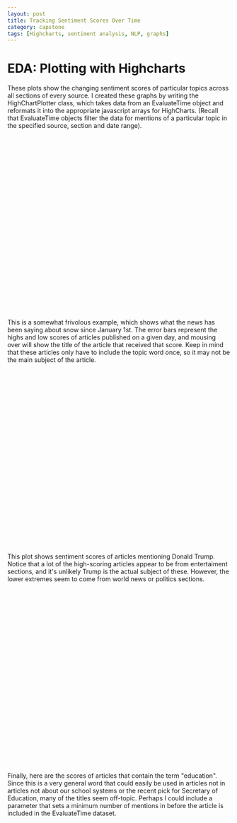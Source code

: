 ```yaml
---
layout: post
title: Tracking Sentiment Scores Over Time
category: capstone
tags: [Highcharts, sentiment analysis, NLP, graphs]
---
```

# EDA: Plotting with Highcharts

These plots show the changing sentiment scores of particular topics across all sections of every source. I created these graphs by writing the HighChartPlotter class, which takes data from an EvaluateTime object and reformats it into the appropriate javascript arrays for HighCharts. (Recall that EvaluateTime objects filter the data for mentions of a particular topic in the specified source, section and date range).

<script src="https://code.highcharts.com/highcharts.js"></script>
<script src="https://code.highcharts.com/highcharts-more.js"></script>
<script src="https://code.highcharts.com/modules/exporting.js"></script>

<div id="snow-sent-container" style="height: 400px; margin: auto; min-width: 400px; max-width: 600px"></div>


<script>
Highcharts.chart('snow-sent-container', {
  chart: {
    zoomType: 'x',
  },
  title: {
    text: 'Sentiment Score of Articles Containing "Snow"'
  },
  xAxis: [{
    type: 'datetime',
    title: {
      text: 'date',
      scalable: false
    }
  }],
  yAxis: {
    labels: {
      format: '{value}'
    },
    title: {
      text: 'Sentiment Scores'
    }
  },

  tooltip: {
    shared: false
  },
  series: [{
      "data": [
        [1484784000000, -0.014893484480660248],
        [1485475200000, 0.014371672502919777],
        [1485561600000, 0.0026270013166849659],
        [1485734400000, -0.0073898442224183966],
        [1485820800000, 0.0022959841115190831],
        [1485907200000, -0.0053017946320986237],
        [1486080000000, -0.00061089102328844335],
        [1486166400000, 0.0067917211135855573],
        [1486252800000, -0.0082626099072710645],
        [1486339200000, -0.0073095420507190033],
        [1486425600000, 0.0077615154717657897],
        [1486512000000, 0.004258487094170974],
        [1486598400000, 0.00022660012279252835],
        [1486684800000, 0.0030613481044298617]
      ],
      "type": "spline",
      "name": "Mean Score",
      "marker": false
    },{"name": "How Some Frolicking Fish Got Stuck in a Moment", "color": "#FF0000", "data": [[1484784000000, -0.014893484480660248]], "tooltip": {"pointFormat": "{point.y}"}, "marker": {"color": "#FF0000", "symbol": "circle", "enabled": true}, "type": "scatter", "showInLegend": false}, {"name": "How Do You Sell a Work of Art Built Into the Earth?", "color": "#FF0000", "data": [[1485475200000, 0.014371672502919777]], "tooltip": {"pointFormat": "{point.y}"}, "marker": {"color": "#FF0000", "symbol": "circle", "enabled": true}, "type": "scatter", "showInLegend": false}, {"name": "In Americas Heartland, Discussing Climate Change Without Saying Climate Change", "color": "#FF0000", "data": [[1485561600000, 0.002627001316684966]], "tooltip": {"pointFormat": "{point.y}"}, "marker": {"color": "#FF0000", "symbol": "circle", "enabled": true}, "type": "scatter", "showInLegend": false}, {"name": "Ice That Sparkles Like Diamonds Washes Onto Japanese Shores", "color": "#FF0000", "data": [[1485734400000, 0.01138116989617622]], "tooltip": {"pointFormat": "{point.y}"}, "marker": {"color": "#FF0000", "symbol": "circle", "enabled": true}, "type": "scatter", "showInLegend": false}, {"name": "The Image of Time", "color": "#FF0000", "data": [[1485820800000, 0.009198599732897583]], "tooltip": {"pointFormat": "{point.y}"}, "marker": {"color": "#FF0000", "symbol": "circle", "enabled": true}, "type": "scatter", "showInLegend": false}, {"name": "Fish can\'t talk, so they pee instead ", "color": "#FF0000", "data": [[1485907200000, -0.003725365527355257]], "tooltip": {"pointFormat": "{point.y}"}, "marker": {"color": "#FF0000", "symbol": "circle", "enabled": true}, "type": "scatter", "showInLegend": false}, {"name": "9 cooking projects that will please a crowd  or just you", "color": "#FF0000", "data": [[1486080000000, 0.012756601627775097]], "tooltip": {"pointFormat": "{point.y}"}, "marker": {"color": "#FF0000", "symbol": "circle", "enabled": true}, "type": "scatter", "showInLegend": false}, {"name": "What Happens When a Rape Goes Unreported", "color": "#FF0000", "data": [[1486166400000, 0.006791721113585557]], "tooltip": {"pointFormat": "{point.y}"}, "marker": {"color": "#FF0000", "symbol": "circle", "enabled": true}, "type": "scatter", "showInLegend": false}, {"name": "How to make frothy cocktails without the egg: Use chickpea water.", "color": "#FF0000", "data": [[1486252800000, 0.007134298527332862]], "tooltip": {"pointFormat": "{point.y}"}, "marker": {"color": "#FF0000", "symbol": "circle", "enabled": true}, "type": "scatter", "showInLegend": false}, {"name": "The music man: Josh Bell at mid-career", "color": "#FF0000", "data": [[1486339200000, 0.014871492557912569]], "tooltip": {"pointFormat": "{point.y}"}, "marker": {"color": "#FF0000", "symbol": "circle", "enabled": true}, "type": "scatter", "showInLegend": false}, {"name": "Fashion vs. Winter: Who Wins?", "color": "#FF0000", "data": [[1486425600000, 0.034112602141448296]], "tooltip": {"pointFormat": "{point.y}"}, "marker": {"color": "#FF0000", "symbol": "circle", "enabled": true}, "type": "scatter", "showInLegend": false}, {"name": "Spring will be here soon. Enjoy the last days of winter stillness in the garden.", "color": "#FF0000", "data": [[1486512000000, 0.025999163239962195]], "tooltip": {"pointFormat": "{point.y}"}, "marker": {"color": "#FF0000", "symbol": "circle", "enabled": true}, "type": "scatter", "showInLegend": false}, {"name": "The Colorado Historic Hot Springs Loop makes it easy to plan a visit  and a long soak", "color": "#FF0000", "data": [[1486598400000, 0.014185168128377768]], "tooltip": {"pointFormat": "{point.y}"}, "marker": {"color": "#FF0000", "symbol": "circle", "enabled": true}, "type": "scatter", "showInLegend": false}, {"name": "Kate Spade playful, Klein political at NY Fashion Week", "color": "#FF0000", "data": [[1486684800000, 0.01763206673250885]], "tooltip": {"pointFormat": "{point.y}"}, "marker": {"color": "#FF0000", "symbol": "circle", "enabled": true}, "type": "scatter", "showInLegend": false},
    {"name": "How Some Frolicking Fish Got Stuck in a Moment", "color": "#FF0000", "data": [[1484784000000, -0.014893484480660248]], "tooltip": {"pointFormat": "{point.y}"}, "marker": {"color": "#FF0000", "symbol": "circle", "enabled": true}, "type": "scatter", "showInLegend": false}, {"name": "How Do You Sell a Work of Art Built Into the Earth?", "color": "#FF0000", "data": [[1485475200000, 0.014371672502919777]], "tooltip": {"pointFormat": "{point.y}"}, "marker": {"color": "#FF0000", "symbol": "circle", "enabled": true}, "type": "scatter", "showInLegend": false}, {"name": "In Americas Heartland, Discussing Climate Change Without Saying Climate Change", "color": "#FF0000", "data": [[1485561600000, 0.002627001316684966]], "tooltip": {"pointFormat": "{point.y}"}, "marker": {"color": "#FF0000", "symbol": "circle", "enabled": true}, "type": "scatter", "showInLegend": false}, {"name": "Ollie, a Standoffish Bobcat, Is Missing From the National Zoo", "color": "#FF0000", "data": [[1485734400000, -0.026309530234651497]], "tooltip": {"pointFormat": "{point.y}"}, "marker": {"color": "#FF0000", "symbol": "circle", "enabled": true}, "type": "scatter", "showInLegend": false}, {"name": "Refugees Welcome. Volunteers Embrace Congolese Family in the Hudson Valley.", "color": "#FF0000", "data": [[1485820800000, -0.004925308079183126]], "tooltip": {"pointFormat": "{point.y}"}, "marker": {"color": "#FF0000", "symbol": "circle", "enabled": true}, "type": "scatter", "showInLegend": false}, {"name": "Pilgrim Nuclear Plants Neighbors Confront Regulators Over Safety", "color": "#FF0000", "data": [[1485907200000, -0.00687822373684199]], "tooltip": {"pointFormat": "{point.y}"}, "marker": {"color": "#FF0000", "symbol": "circle", "enabled": true}, "type": "scatter", "showInLegend": false}, {"name": "Everything is destroyed: A deadly surge of violence strikes eastern Ukraine", "color": "#FF0000", "data": [[1486080000000, -0.010946335938731242]], "tooltip": {"pointFormat": "{point.y}"}, "marker": {"color": "#FF0000", "symbol": "circle", "enabled": true}, "type": "scatter", "showInLegend": false}, {"name": "What Happens When a Rape Goes Unreported", "color": "#FF0000", "data": [[1486166400000, 0.006791721113585557]], "tooltip": {"pointFormat": "{point.y}"}, "marker": {"color": "#FF0000", "symbol": "circle", "enabled": true}, "type": "scatter", "showInLegend": false}, {"name": "100 dead as heavy snow burdens Afghanistan", "color": "#FF0000", "data": [[1486252800000, -0.02604361980140777]], "tooltip": {"pointFormat": "{point.y}"}, "marker": {"color": "#FF0000", "symbol": "circle", "enabled": true}, "type": "scatter", "showInLegend": false}, {"name": "U.N. says civilian toll in Afghanistan higher than ever", "color": "#FF0000", "data": [[1486339200000, -0.023722893072320554]], "tooltip": {"pointFormat": "{point.y}"}, "marker": {"color": "#FF0000", "symbol": "circle", "enabled": true}, "type": "scatter", "showInLegend": false}, {"name": "Waiting for New Lives: 2 Refugees Long Journeys to the U.S.", "color": "#FF0000", "data": [[1486425600000, -0.005602353734814484]], "tooltip": {"pointFormat": "{point.y}"}, "marker": {"color": "#FF0000", "symbol": "circle", "enabled": true}, "type": "scatter", "showInLegend": false}, {"name": "Gunmen kill 6 Red Cross staffers in northern Afghanistan; 2 others missing", "color": "#FF0000", "data": [[1486512000000, -0.012869348511960484]], "tooltip": {"pointFormat": "{point.y}"}, "marker": {"color": "#FF0000", "symbol": "circle", "enabled": true}, "type": "scatter", "showInLegend": false}, {"name": "Winter Storm Hits the Northeast", "color": "#FF0000", "data": [[1486598400000, -0.017784226933338584]], "tooltip": {"pointFormat": "{point.y}"}, "marker": {"color": "#FF0000", "symbol": "circle", "enabled": true}, "type": "scatter", "showInLegend": false}, {"name": "Jos Mara Olazbal to Make Champions Tour Debut After Painful Absence", "color": "#FF0000", "data": [[1486684800000, -0.00934960715090244]], "tooltip": {"pointFormat": "{point.y}"}, "marker": {"color": "#FF0000", "symbol": "circle", "enabled": true}, "type": "scatter", "showInLegend": false},
    {
      "whiskerLength": 0,
      "name": "Range",
      "color": "#FF0000",
      "data": [
        [1484784000000, -0.014893484480660248, -0.014893484480660248],
        [1485475200000, 0.014371672502919777, 0.014371672502919777],
        [1485561600000, 0.002627001316684966, 0.002627001316684966],
        [1485734400000, -0.026309530234651497, 0.01138116989617622],
        [1485820800000, -0.004925308079183126, 0.009198599732897583],
        [1485907200000, -0.00687822373684199, -0.003725365527355257],
        [1486080000000, -0.010946335938731242, 0.012756601627775097],
        [1486166400000, 0.006791721113585557, 0.006791721113585557],
        [1486252800000, -0.02604361980140777, 0.007134298527332862],
        [1486339200000, -0.023722893072320554, 0.014871492557912569],
        [1486425600000, -0.005602353734814484, 0.034112602141448296],
        [1486512000000, -0.012869348511960484, 0.025999163239962195],
        [1486598400000, -0.017784226933338584, 0.014185168128377768],
        [1486684800000, -0.00934960715090244, 0.01763206673250885]
      ],
      "stemWidth": 3,
      "type": "errorbar"
    }

  ]
});

</script>

This is a somewhat frivolous example, which shows what the news has been saying about snow since January 1st. The error bars represent the highs and low scores of articles published on a given day, and mousing over will show the title of the article that received that score. Keep in mind that these articles only have to include the topic word once, so it may not be the main subject of the article.

<script src="https://code.highcharts.com/highcharts.js"></script>
<script src="https://code.highcharts.com/highcharts-more.js"></script>
<script src="https://code.highcharts.com/modules/exporting.js"></script>

<div id="trump-sent-container" style="height: 400px; margin: auto; min-width: 400px; max-width: 600px"></div>

<script>
Highcharts.chart('trump-sent-container', {
  chart: {
    zoomType: 'x',
  },
  title: {
    text: 'Sentiment Score of Articles Containing "Trump"'
  },
  xAxis: [{
    type: 'datetime',
    title: {
      text: 'date',
      scalable: false
    }
  }],
  yAxis: {
    labels: {
      format: '{value}'
    },
    title: {
      text: 'Sentiment Scores'
    }
  },

  tooltip: {
    shared: false
  },
  series: [{"data": [[1485475200000, 0.023063041413510885], [1485561600000, -0.0055888593092359891], [1485734400000, 0.0031719618505281332], [1485907200000, -0.00061885014550049761], [1485993600000, -0.0010072711867790331], [1486080000000, -0.0017992031560371661], [1486166400000, 0.0029273999453405227], [1486339200000, 0.009025177614705308], [1486425600000, 0.036303381447476191], [1486512000000, -0.0073369899113321316], [1486598400000, -0.00037005877552683756], [1486684800000, 0.0030706747255266065]], "type": "spline", "name": "Mean Score"},
  {"whiskerLength": 0, "name": "Range", "color": "#FF0000", "data": [[1485475200000, 0.023063041413510885, 0.023063041413510885], [1485561600000, -0.005588859309235989, -0.005588859309235989], [1485734400000, 0.0031719618505281332, 0.0031719618505281332], [1485907200000, -0.0015403562201658145, 0.00030265592916481934], [1485993600000, -0.004936507695734365, 0.0029219653221762986], [1486080000000, -0.011589743723248376, 0.016534077193947283], [1486166400000, 0.0029273999453405227, 0.0029273999453405227], [1486339200000, 0.0010537386999811187, 0.017472051234211774], [1486425600000, 0.017612753155090928, 0.05499400973986146], [1486512000000, -0.024802957642612474, 0.018467978294525185], [1486598400000, -0.008089031811927291, 0.0066306618367716], [1486684800000, -0.023066126521418748, 0.02920747597247196]], "stemWidth": 3, "type": "errorbar"},
  {"name": "Warning to Retirees Who Take Up Music: The Cat May Flee the Room", "color": "#FF0000", "data": [[1485475200000, 0.023063041413510885]], "tooltip": {"pointFormat": "{point.y}"}, "marker": {"color": "#FF0000", "symbol": "circle", "enabled": true}, "type": "scatter", "showInLegend": false}, {"name": "Donald Trumps Muslim Ban Is Cowardly and Dangerous", "color": "#FF0000", "data": [[1485561600000, -0.005588859309235989]], "tooltip": {"pointFormat": "{point.y}"}, "marker": {"color": "#FF0000", "symbol": "circle", "enabled": true}, "type": "scatter", "showInLegend": false}, {"name": "Building a Wall of Ignorance", "color": "#FF0000", "data": [[1485734400000, 0.0031719618505281332]], "tooltip": {"pointFormat": "{point.y}"}, "marker": {"color": "#FF0000", "symbol": "circle", "enabled": true}, "type": "scatter", "showInLegend": false}, {"name": "Democrats Strategic Choice: How Aggressive to Be on Gorsuch?", "color": "#FF0000", "data": [[1485907200000, -0.0015403562201658145]], "tooltip": {"pointFormat": "{point.y}"}, "marker": {"color": "#FF0000", "symbol": "circle", "enabled": true}, "type": "scatter", "showInLegend": false}, {"name": "Anarchists Respond to Trumps Inauguration, by Any Means Necessary", "color": "#FF0000", "data": [[1485993600000, -0.004936507695734365]], "tooltip": {"pointFormat": "{point.y}"}, "marker": {"color": "#FF0000", "symbol": "circle", "enabled": true}, "type": "scatter", "showInLegend": false}, {"name": "Videos U.S. Seized in Yemen Raid Appear to Show Nothing New", "color": "#FF0000", "data": [[1486080000000, -0.011589743723248376]], "tooltip": {"pointFormat": "{point.y}"}, "marker": {"color": "#FF0000", "symbol": "circle", "enabled": true}, "type": "scatter", "showInLegend": false}, {"name": "Hamilton cast will deliver powerful message at Super Bowl in song they sing", "color": "#FF0000", "data": [[1486166400000, 0.0029273999453405227]], "tooltip": {"pointFormat": "{point.y}"}, "marker": {"color": "#FF0000", "symbol": "circle", "enabled": true}, "type": "scatter", "showInLegend": false}, {"name": "Maryland basketball eager for quick redemption after disheartening loss", "color": "#FF0000", "data": [[1486339200000, 0.0010537386999811187]], "tooltip": {"pointFormat": "{point.y}"}, "marker": {"color": "#FF0000", "symbol": "circle", "enabled": true}, "type": "scatter", "showInLegend": false}, {"name": "Olneys big Sweeney Todd makes a stab at greatness, and falls just shy", "color": "#FF0000", "data": [[1486425600000, 0.017612753155090928]], "tooltip": {"pointFormat": "{point.y}"}, "marker": {"color": "#FF0000", "symbol": "circle", "enabled": true}, "type": "scatter", "showInLegend": false}, {"name": "Shouldnt Israel Care About Anti-Semitism?", "color": "#FF0000", "data": [[1486512000000, -0.024802957642612474]], "tooltip": {"pointFormat": "{point.y}"}, "marker": {"color": "#FF0000", "symbol": "circle", "enabled": true}, "type": "scatter", "showInLegend": false}, {"name": "Trumps immigration policies make me fear for my patients", "color": "#FF0000", "data": [[1486598400000, -0.008089031811927291]], "tooltip": {"pointFormat": "{point.y}"}, "marker": {"color": "#FF0000", "symbol": "circle", "enabled": true}, "type": "scatter", "showInLegend": false}, {"name": "Am I Imagining This?", "color": "#FF0000", "data": [[1486684800000, -0.023066126521418748]], "tooltip": {"pointFormat": "{point.y}"}, "marker": {"color": "#FF0000", "symbol": "circle", "enabled": true}, "type": "scatter", "showInLegend": false},
  {"name": "Warning to Retirees Who Take Up Music: The Cat May Flee the Room", "color": "#FF0000", "data": [[1485475200000, 0.023063041413510885]], "tooltip": {"pointFormat": "{point.y}"}, "marker": {"color": "#FF0000", "symbol": "circle", "enabled": true}, "type": "scatter", "showInLegend": false}, {"name": "Donald Trumps Muslim Ban Is Cowardly and Dangerous", "color": "#FF0000", "data": [[1485561600000, -0.005588859309235989]], "tooltip": {"pointFormat": "{point.y}"}, "marker": {"color": "#FF0000", "symbol": "circle", "enabled": true}, "type": "scatter", "showInLegend": false}, {"name": "Building a Wall of Ignorance", "color": "#FF0000", "data": [[1485734400000, 0.0031719618505281332]], "tooltip": {"pointFormat": "{point.y}"}, "marker": {"color": "#FF0000", "symbol": "circle", "enabled": true}, "type": "scatter", "showInLegend": false}, {"name": "Trump Says Go Nuclear as Democrats Gird for Gorsuch Fight", "color": "#FF0000", "data": [[1485907200000, 0.00030265592916481934]], "tooltip": {"pointFormat": "{point.y}"}, "marker": {"color": "#FF0000", "symbol": "circle", "enabled": true}, "type": "scatter", "showInLegend": false}, {"name": "A Malaysian Trilogy", "color": "#FF0000", "data": [[1485993600000, 0.0029219653221762986]], "tooltip": {"pointFormat": "{point.y}"}, "marker": {"color": "#FF0000", "symbol": "circle", "enabled": true}, "type": "scatter", "showInLegend": false}, {"name": "The Districts jazz scene is all over the place. Is Luke Stewart holding it together?", "color": "#FF0000", "data": [[1486080000000, 0.016534077193947283]], "tooltip": {"pointFormat": "{point.y}"}, "marker": {"color": "#FF0000", "symbol": "circle", "enabled": true}, "type": "scatter", "showInLegend": false}, {"name": "Hamilton cast will deliver powerful message at Super Bowl in song they sing", "color": "#FF0000", "data": [[1486166400000, 0.0029273999453405227]], "tooltip": {"pointFormat": "{point.y}"}, "marker": {"color": "#FF0000", "symbol": "circle", "enabled": true}, "type": "scatter", "showInLegend": false}, {"name": "Rethinking Our Patriotism", "color": "#FF0000", "data": [[1486339200000, 0.017472051234211774]], "tooltip": {"pointFormat": "{point.y}"}, "marker": {"color": "#FF0000", "symbol": "circle", "enabled": true}, "type": "scatter", "showInLegend": false}, {"name": "Better sex, better health, more money: What men really get out of marriage ", "color": "#FF0000", "data": [[1486425600000, 0.05499400973986146]], "tooltip": {"pointFormat": "{point.y}"}, "marker": {"color": "#FF0000", "symbol": "circle", "enabled": true}, "type": "scatter", "showInLegend": false}, {"name": "Where Have You Gone, Angelina Jolie? Celebrities Vanish From Fashions Front Row", "color": "#FF0000", "data": [[1486512000000, 0.018467978294525185]], "tooltip": {"pointFormat": "{point.y}"}, "marker": {"color": "#FF0000", "symbol": "circle", "enabled": true}, "type": "scatter", "showInLegend": false}, {"name": "DC Theater Friday: Caroline and Sweeney lift their voices", "color": "#FF0000", "data": [[1486598400000, 0.0066306618367716]], "tooltip": {"pointFormat": "{point.y}"}, "marker": {"color": "#FF0000", "symbol": "circle", "enabled": true}, "type": "scatter", "showInLegend": false}, {"name": "Latin Jazz is Booming. Look Beyond the Grammys to Find It.", "color": "#FF0000", "data": [[1486684800000, 0.02920747597247196]], "tooltip": {"pointFormat": "{point.y}"}, "marker": {"color": "#FF0000", "symbol": "circle", "enabled": true}, "type": "scatter", "showInLegend": false}

  ]
});
</script>

This plot shows sentiment scores of articles mentioning Donald Trump. Notice that a lot of the high-scoring articles appear to be from entertaiment sections, and it's unlikely Trump is the actual subject of these. However, the lower extremes seem to come from world news or politics sections.

<script src="https://code.highcharts.com/highcharts.js"></script>
<script src="https://code.highcharts.com/highcharts-more.js"></script>
<script src="https://code.highcharts.com/modules/exporting.js"></script>

<div id="education-sent-container" style="height: 400px; margin: auto; min-width: 400px; max-width: 600px"></div>

<script>
Highcharts.chart('education-sent-container', {
  chart: {
    zoomType: 'x',
  },
  title: {
    text: 'Sentiment Score of Articles Containing "Education"'
  },
  xAxis: [{
    type: 'datetime',
    title: {
      text: 'date',
      scalable: false
    }
  }],
  yAxis: {
    labels: {
      format: '{value}'
    },
    title: {
      text: 'Sentiment Scores'
    }
  },

  tooltip: {
    shared: false
  },
  series: [{"data": [[1483920000000, 0.00356272085255046], [1484092800000, 0.0078770409324142188], [1484179200000, 0.010672604961544202], [1484265600000, 0.0096381854149205047], [1484611200000, 0.00089692887829575141], [1484697600000, 0.013167626384735861], [1484784000000, -0.0051036394410852795], [1485129600000, 0.0052538974876376442], [1485216000000, 0.0046037287739159856], [1485302400000, 0.010890824589081445], [1485388800000, 0.0045382256209400571], [1485475200000, 0.0058396246876289562], [1485561600000, 0.0038935978705482584], [1485648000000, -0.016468277357170536], [1485734400000, 0.0057975170089988306], [1485820800000, 0.012168237164162335], [1485907200000, 0.004530157866342267], [1485993600000, 0.0043637034786368819], [1486080000000, 0.004252894095724628], [1486166400000, 0.001809335666043115], [1486252800000, 0.00068309907313841335], [1486339200000, 0.0032124376973448237], [1486425600000, 0.0053405402230246044], [1486512000000, -6.4711367291217688e-05], [1486598400000, 0.0042220782811166315], [1486684800000, 0.0046703368758777234]], "type": "spline", "name": "Mean Score"},
  {"whiskerLength": 0, "name": "Range", "color": "#FF0000", "data": [[1483920000000, 0.00356272085255046, 0.00356272085255046], [1484092800000, 0.003922212147318227, 0.015544990263524886], [1484179200000, -0.00316513079969771, 0.020667792098351255], [1484265600000, 0.009638185414920505, 0.009638185414920505], [1484611200000, 0.0008969288782957514, 0.0008969288782957514], [1484697600000, 0.010514269765475332, 0.01582098300399639], [1484784000000, -0.008216043652207437, -0.001991235229963123], [1485129600000, 0.005253897487637644, 0.005253897487637644], [1485216000000, -0.006876569299007019, 0.012774025820180963], [1485302400000, 0.010890824589081445, 0.010890824589081445], [1485388800000, -2.0806240051502226e-05, 0.009282990923769491], [1485475200000, -0.010206364367436507, 0.023363411272694937], [1485561600000, -0.008611162448453159, 0.01340415935010486], [1485648000000, -0.01865993368656773, -0.008474444185502226], [1485734400000, -0.00442851212940499, 0.01923076781043131], [1485820800000, -0.0009249105967449928, 0.04326670335292343], [1485907200000, -0.0049622828011583, 0.021054953967588108], [1485993600000, -0.01807683527218207, 0.020994164185762883], [1486080000000, -0.00997759842123625, 0.027802701864794815], [1486166400000, -0.01146526850801208, 0.028815979150469104], [1486252800000, -0.017262475527753857, 0.011054073569087029], [1486339200000, -0.007615641292200911, 0.02289564666473927], [1486425600000, -0.031184841254346406, 0.0396643728080506], [1486512000000, -0.018539590927724153, 0.024992360882460197], [1486598400000, -0.017570143039539295, 0.021190172528031702], [1486684800000, -0.0222605411470378, 0.02920747597247196]], "stemWidth": 3, "type": "errorbar"},
  {"name": "Betsy DeVos, Trumps Education Pick, Plays Hardball With Her Wealth", "color": "#FF0000", "data": [[1483920000000, 0.00356272085255046]], "tooltip": {"pointFormat": "{point.y}"}, "marker": {"color": "#FF0000", "symbol": "circle", "enabled": true}, "type": "scatter", "showInLegend": false}, {"name": "For Young Entrepreneurs, College Debts Can Snuff Out Start-Up Hopes", "color": "#FF0000", "data": [[1484092800000, 0.003922212147318227]], "tooltip": {"pointFormat": "{point.y}"}, "marker": {"color": "#FF0000", "symbol": "circle", "enabled": true}, "type": "scatter", "showInLegend": false}, {"name": "Trumps Pick for Education Could Face Unusually Stiff Resistance", "color": "#FF0000", "data": [[1484179200000, -0.00316513079969771]], "tooltip": {"pointFormat": "{point.y}"}, "marker": {"color": "#FF0000", "symbol": "circle", "enabled": true}, "type": "scatter", "showInLegend": false}, {"name": "Programs That Are Predatory: Its Not Just at For-Profit Colleges", "color": "#FF0000", "data": [[1484265600000, 0.009638185414920505]], "tooltip": {"pointFormat": "{point.y}"}, "marker": {"color": "#FF0000", "symbol": "circle", "enabled": true}, "type": "scatter", "showInLegend": false}, {"name": "Betsy DeVoss Education Hearing Erupts Into Partisan Debate", "color": "#FF0000", "data": [[1484611200000, 0.0008969288782957514]], "tooltip": {"pointFormat": "{point.y}"}, "marker": {"color": "#FF0000", "symbol": "circle", "enabled": true}, "type": "scatter", "showInLegend": false}, {"name": "Lois Dickson Rice, Trailblazing Executive Behind Pell Grants, Dies at 83", "color": "#FF0000", "data": [[1484697600000, 0.010514269765475332]], "tooltip": {"pointFormat": "{point.y}"}, "marker": {"color": "#FF0000", "symbol": "circle", "enabled": true}, "type": "scatter", "showInLegend": false}, {"name": "For-Profit Law School Is Cut Off From Federal Student Loans", "color": "#FF0000", "data": [[1484784000000, -0.008216043652207437]], "tooltip": {"pointFormat": "{point.y}"}, "marker": {"color": "#FF0000", "symbol": "circle", "enabled": true}, "type": "scatter", "showInLegend": false}, {"name": "Texas Teacher Shouldnt Be Punished for Marijuana Use in Colorado, Judge Says", "color": "#FF0000", "data": [[1485129600000, 0.005253897487637644]], "tooltip": {"pointFormat": "{point.y}"}, "marker": {"color": "#FF0000", "symbol": "circle", "enabled": true}, "type": "scatter", "showInLegend": false}, {"name": "When Campus Rapists Are Repeat Offenders", "color": "#FF0000", "data": [[1485216000000, -0.006876569299007019]], "tooltip": {"pointFormat": "{point.y}"}, "marker": {"color": "#FF0000", "symbol": "circle", "enabled": true}, "type": "scatter", "showInLegend": false}, {"name": "If Sugar Is Harmless, Prove It", "color": "#FF0000", "data": [[1485302400000, 0.010890824589081445]], "tooltip": {"pointFormat": "{point.y}"}, "marker": {"color": "#FF0000", "symbol": "circle", "enabled": true}, "type": "scatter", "showInLegend": false}, {"name": "In a Corner, President Enrique Pea Nieto of Mexico Punches Back", "color": "#FF0000", "data": [[1485388800000, -2.0806240051502226e-05]], "tooltip": {"pointFormat": "{point.y}"}, "marker": {"color": "#FF0000", "symbol": "circle", "enabled": true}, "type": "scatter", "showInLegend": false}, {"name": "Gary Lineker, Soccer Hero, Dips a Toe Into Post-Brexit British Politics", "color": "#FF0000", "data": [[1485475200000, -0.010206364367436507]], "tooltip": {"pointFormat": "{point.y}"}, "marker": {"color": "#FF0000", "symbol": "circle", "enabled": true}, "type": "scatter", "showInLegend": false}, {"name": "Trumps Immigration Ban Draws Deep Anger and Muted Praise", "color": "#FF0000", "data": [[1485561600000, -0.008611162448453159]], "tooltip": {"pointFormat": "{point.y}"}, "marker": {"color": "#FF0000", "symbol": "circle", "enabled": true}, "type": "scatter", "showInLegend": false}, {"name": "Under Taliban Siege, a Doctors Trial by Fire", "color": "#FF0000", "data": [[1485648000000, -0.01865993368656773]], "tooltip": {"pointFormat": "{point.y}"}, "marker": {"color": "#FF0000", "symbol": "circle", "enabled": true}, "type": "scatter", "showInLegend": false}, {"name": "A Trade Deficit Isnt Failure", "color": "#FF0000", "data": [[1485734400000, -0.00442851212940499]], "tooltip": {"pointFormat": "{point.y}"}, "marker": {"color": "#FF0000", "symbol": "circle", "enabled": true}, "type": "scatter", "showInLegend": false}, {"name": "Colleges Discover the Rural Student", "color": "#FF0000", "data": [[1485820800000, -0.0009249105967449928]], "tooltip": {"pointFormat": "{point.y}"}, "marker": {"color": "#FF0000", "symbol": "circle", "enabled": true}, "type": "scatter", "showInLegend": false}, {"name": "Israel Approves Another Wave of West Bank Settlement Construction", "color": "#FF0000", "data": [[1485907200000, -0.0049622828011583]], "tooltip": {"pointFormat": "{point.y}"}, "marker": {"color": "#FF0000", "symbol": "circle", "enabled": true}, "type": "scatter", "showInLegend": false}, {"name": "An Apology to Muslims for President Trump", "color": "#FF0000", "data": [[1485993600000, -0.01807683527218207]], "tooltip": {"pointFormat": "{point.y}"}, "marker": {"color": "#FF0000", "symbol": "circle", "enabled": true}, "type": "scatter", "showInLegend": false}, {"name": "Iranians have studied in U.S. universities for decades. Trumps ban has left many stranded.", "color": "#FF0000", "data": [[1486080000000, -0.00997759842123625]], "tooltip": {"pointFormat": "{point.y}"}, "marker": {"color": "#FF0000", "symbol": "circle", "enabled": true}, "type": "scatter", "showInLegend": false}, {"name": "State Dept. reverses visa revocations, allows barred travelers to enter U.S.", "color": "#FF0000", "data": [[1486166400000, -0.01146526850801208]], "tooltip": {"pointFormat": "{point.y}"}, "marker": {"color": "#FF0000", "symbol": "circle", "enabled": true}, "type": "scatter", "showInLegend": false}, {"name": "A Small Ohio Town Clamors to Curb Aggressive Policing", "color": "#FF0000", "data": [[1486252800000, -0.017262475527753857]], "tooltip": {"pointFormat": "{point.y}"}, "marker": {"color": "#FF0000", "symbol": "circle", "enabled": true}, "type": "scatter", "showInLegend": false}, {"name": "Opposition to Trump travel ban grows as key court decision looms", "color": "#FF0000", "data": [[1486339200000, -0.007615641292200911]], "tooltip": {"pointFormat": "{point.y}"}, "marker": {"color": "#FF0000", "symbol": "circle", "enabled": true}, "type": "scatter", "showInLegend": false}, {"name": "Hemmer Asks Conway What Trump Meant About Media Not Reporting Terror Attacks | Fox News Insider", "color": "#FF0000", "data": [[1486425600000, -0.031184841254346406]], "tooltip": {"pointFormat": "{point.y}"}, "marker": {"color": "#FF0000", "symbol": "circle", "enabled": true}, "type": "scatter", "showInLegend": false}, {"name": "Once-reviled scavenger bird now the pride of its Indian home", "color": "#FF0000", "data": [[1486512000000, -0.018539590927724153]], "tooltip": {"pointFormat": "{point.y}"}, "marker": {"color": "#FF0000", "symbol": "circle", "enabled": true}, "type": "scatter", "showInLegend": false}, {"name": "Ask Amy: Parents worry about daughters college drinking", "color": "#FF0000", "data": [[1486598400000, -0.017570143039539295]], "tooltip": {"pointFormat": "{point.y}"}, "marker": {"color": "#FF0000", "symbol": "circle", "enabled": true}, "type": "scatter", "showInLegend": false}, {"name": "Roommates Wanted. Trump Supporters Need Not Apply.", "color": "#FF0000", "data": [[1486684800000, -0.0222605411470378]], "tooltip": {"pointFormat": "{point.y}"}, "marker": {"color": "#FF0000", "symbol": "circle", "enabled": true}, "type": "scatter", "showInLegend": false},
  {"name": "Betsy DeVos, Trumps Education Pick, Plays Hardball With Her Wealth", "color": "#FF0000", "data": [[1483920000000, 0.00356272085255046]], "tooltip": {"pointFormat": "{point.y}"}, "marker": {"color": "#FF0000", "symbol": "circle", "enabled": true}, "type": "scatter", "showInLegend": false}, {"name": "Elizabeth Bradley, Global Health Expert, Will Be Vassars New President", "color": "#FF0000", "data": [[1484092800000, 0.015544990263524886]], "tooltip": {"pointFormat": "{point.y}"}, "marker": {"color": "#FF0000", "symbol": "circle", "enabled": true}, "type": "scatter", "showInLegend": false}, {"name": "$60,000 in Tuition, and My Son Wants to Become a Farmer?", "color": "#FF0000", "data": [[1484179200000, 0.020667792098351255]], "tooltip": {"pointFormat": "{point.y}"}, "marker": {"color": "#FF0000", "symbol": "circle", "enabled": true}, "type": "scatter", "showInLegend": false}, {"name": "Programs That Are Predatory: Its Not Just at For-Profit Colleges", "color": "#FF0000", "data": [[1484265600000, 0.009638185414920505]], "tooltip": {"pointFormat": "{point.y}"}, "marker": {"color": "#FF0000", "symbol": "circle", "enabled": true}, "type": "scatter", "showInLegend": false}, {"name": "Betsy DeVoss Education Hearing Erupts Into Partisan Debate", "color": "#FF0000", "data": [[1484611200000, 0.0008969288782957514]], "tooltip": {"pointFormat": "{point.y}"}, "marker": {"color": "#FF0000", "symbol": "circle", "enabled": true}, "type": "scatter", "showInLegend": false}, {"name": "Nominee Betsy DeVoss Knowledge of Education Basics Is Open to Criticism", "color": "#FF0000", "data": [[1484697600000, 0.01582098300399639]], "tooltip": {"pointFormat": "{point.y}"}, "marker": {"color": "#FF0000", "symbol": "circle", "enabled": true}, "type": "scatter", "showInLegend": false}, {"name": "In Navient Lawsuits, Unsettling Echoes of Past Lending Crisis", "color": "#FF0000", "data": [[1484784000000, -0.001991235229963123]], "tooltip": {"pointFormat": "{point.y}"}, "marker": {"color": "#FF0000", "symbol": "circle", "enabled": true}, "type": "scatter", "showInLegend": false}, {"name": "Texas Teacher Shouldnt Be Punished for Marijuana Use in Colorado, Judge Says", "color": "#FF0000", "data": [[1485129600000, 0.005253897487637644]], "tooltip": {"pointFormat": "{point.y}"}, "marker": {"color": "#FF0000", "symbol": "circle", "enabled": true}, "type": "scatter", "showInLegend": false}, {"name": "Harlem Schools Are Left to Fail as Those Not Far Away Thrive", "color": "#FF0000", "data": [[1485216000000, 0.012774025820180963]], "tooltip": {"pointFormat": "{point.y}"}, "marker": {"color": "#FF0000", "symbol": "circle", "enabled": true}, "type": "scatter", "showInLegend": false}, {"name": "If Sugar Is Harmless, Prove It", "color": "#FF0000", "data": [[1485302400000, 0.010890824589081445]], "tooltip": {"pointFormat": "{point.y}"}, "marker": {"color": "#FF0000", "symbol": "circle", "enabled": true}, "type": "scatter", "showInLegend": false}, {"name": "Mr. Trumps Gag Rule Will Harm Global Health", "color": "#FF0000", "data": [[1485388800000, 0.009282990923769491]], "tooltip": {"pointFormat": "{point.y}"}, "marker": {"color": "#FF0000", "symbol": "circle", "enabled": true}, "type": "scatter", "showInLegend": false}, {"name": "Gold and Gems: The Spring 2017 Jewelry Collections", "color": "#FF0000", "data": [[1485475200000, 0.023363411272694937]], "tooltip": {"pointFormat": "{point.y}"}, "marker": {"color": "#FF0000", "symbol": "circle", "enabled": true}, "type": "scatter", "showInLegend": false}, {"name": "College Success, for All", "color": "#FF0000", "data": [[1485561600000, 0.01340415935010486]], "tooltip": {"pointFormat": "{point.y}"}, "marker": {"color": "#FF0000", "symbol": "circle", "enabled": true}, "type": "scatter", "showInLegend": false}, {"name": "Visa Ban Leaves Artists in Limbo, and Institutions Perplexed", "color": "#FF0000", "data": [[1485648000000, -0.008474444185502226]], "tooltip": {"pointFormat": "{point.y}"}, "marker": {"color": "#FF0000", "symbol": "circle", "enabled": true}, "type": "scatter", "showInLegend": false}, {"name": "Hall of Fame Spot for Don Coryell Could Comfort Chargers Fans", "color": "#FF0000", "data": [[1485734400000, 0.01923076781043131]], "tooltip": {"pointFormat": "{point.y}"}, "marker": {"color": "#FF0000", "symbol": "circle", "enabled": true}, "type": "scatter", "showInLegend": false}, {"name": "Full Transcript and Video: Trump Picks Neil Gorsuch for Supreme Court", "color": "#FF0000", "data": [[1485820800000, 0.04326670335292343]], "tooltip": {"pointFormat": "{point.y}"}, "marker": {"color": "#FF0000", "symbol": "circle", "enabled": true}, "type": "scatter", "showInLegend": false}, {"name": "Runner-Up Didnt Make It to Supreme Court, but He Did Get to Altoona", "color": "#FF0000", "data": [[1485907200000, 0.021054953967588108]], "tooltip": {"pointFormat": "{point.y}"}, "marker": {"color": "#FF0000", "symbol": "circle", "enabled": true}, "type": "scatter", "showInLegend": false}, {"name": "Events for Children in NYC This Week", "color": "#FF0000", "data": [[1485993600000, 0.020994164185762883]], "tooltip": {"pointFormat": "{point.y}"}, "marker": {"color": "#FF0000", "symbol": "circle", "enabled": true}, "type": "scatter", "showInLegend": false}, {"name": "What Baroque Venice Can Teach Us About Modern Politics", "color": "#FF0000", "data": [[1486080000000, 0.027802701864794815]], "tooltip": {"pointFormat": "{point.y}"}, "marker": {"color": "#FF0000", "symbol": "circle", "enabled": true}, "type": "scatter", "showInLegend": false}, {"name": "How to Pick a Preschool in Less Than an Hour", "color": "#FF0000", "data": [[1486166400000, 0.028815979150469104]], "tooltip": {"pointFormat": "{point.y}"}, "marker": {"color": "#FF0000", "symbol": "circle", "enabled": true}, "type": "scatter", "showInLegend": false}, {"name": "Escapism Reigns in Super Bowl Commercials, but Politics Proves Inescapable", "color": "#FF0000", "data": [[1486252800000, 0.011054073569087029]], "tooltip": {"pointFormat": "{point.y}"}, "marker": {"color": "#FF0000", "symbol": "circle", "enabled": true}, "type": "scatter", "showInLegend": false}, {"name": "Kids who love birdwatching can let their hobby help scientists", "color": "#FF0000", "data": [[1486339200000, 0.02289564666473927]], "tooltip": {"pointFormat": "{point.y}"}, "marker": {"color": "#FF0000", "symbol": "circle", "enabled": true}, "type": "scatter", "showInLegend": false}, {"name": "Tom Price, a Bigger Problem Than Betsy DeVos", "color": "#FF0000", "data": [[1486425600000, 0.0396643728080506]], "tooltip": {"pointFormat": "{point.y}"}, "marker": {"color": "#FF0000", "symbol": "circle", "enabled": true}, "type": "scatter", "showInLegend": false}, {"name": "Students first: New Education Secretary Betsy DeVos seeks common ground", "color": "#FF0000", "data": [[1486512000000, 0.024992360882460197]], "tooltip": {"pointFormat": "{point.y}"}, "marker": {"color": "#FF0000", "symbol": "circle", "enabled": true}, "type": "scatter", "showInLegend": false}, {"name": "A Secret of Many Urban 20-Somethings: Their Parents Help With the Rent", "color": "#FF0000", "data": [[1486598400000, 0.021190172528031702]], "tooltip": {"pointFormat": "{point.y}"}, "marker": {"color": "#FF0000", "symbol": "circle", "enabled": true}, "type": "scatter", "showInLegend": false}, {"name": "Latin Jazz is Booming. Look Beyond the Grammys to Find It.", "color": "#FF0000", "data": [[1486684800000, 0.02920747597247196]], "tooltip": {"pointFormat": "{point.y}"}, "marker": {"color": "#FF0000", "symbol": "circle", "enabled": true}, "type": "scatter", "showInLegend": false}

  ]
});

</script>

Finally, here are the scores of articles that contain the term "education". Since this is a very general word that could easily be used in articles not in articles not about our school systems or the recent pick for Secretary of Education, many of the titles seem off-topic. Perhaps I could include a parameter that sets a minimum number of mentions in before the article is included in the EvaluateTime dataset.

